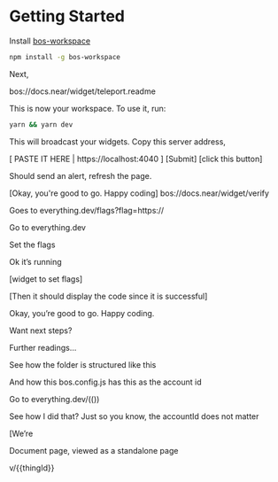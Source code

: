 # Getting Started

Install [bos-workspace](https://github.com/sekaiking/bos-workspace)

```bash
npm install -g bos-workspace
```

Next,

bos://docs.near/widget/teleport.readme

This is now your workspace. To use it, run:

```bash
yarn && yarn dev
```

This will broadcast your widgets. Copy this server address,

[ PASTE IT HERE | https://localhost:4040 ] [Submit]
[click this button]

Should send an alert, refresh the page.

[Okay, you're good to go. Happy coding]
bos://docs.near/widget/verify

Goes to everything.dev/flags?flag=https://

Go to everything.dev

Set the flags

Ok it’s running

[widget to set flags]

[Then it should display the code since it is successful]

Okay, you’re good to go. Happy coding.

Want next steps?

Further readings…

See how the folder is structured like this

And how this bos.config.js has this as the account id

Go to everything.dev/(())

See how I did that? Just so you know, the accountId does not matter

[We’re 

Document page, viewed as a standalone page

v/{{thingId}}